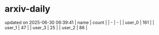 # arxiv-daily
updated on 2025-06-30 06:39:41
| name | count |
| - | - |
| user_0 | 161 |
| user_1 | 47 |
| user_3 | 25 |
| user_2 | 86 |
